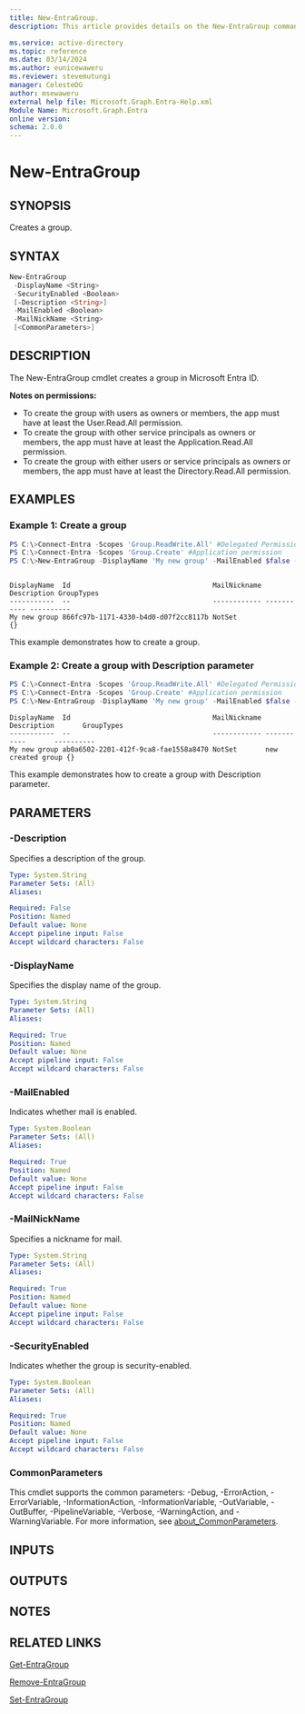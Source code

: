 ```yaml
---
title: New-EntraGroup.
description: This article provides details on the New-EntraGroup command.

ms.service: active-directory
ms.topic: reference
ms.date: 03/14/2024
ms.author: eunicewaweru
ms.reviewer: stevemutungi
manager: CelesteDG
author: msewaweru
external help file: Microsoft.Graph.Entra-Help.xml
Module Name: Microsoft.Graph.Entra
online version:
schema: 2.0.0
---
```


# New-EntraGroup

## SYNOPSIS

Creates a group.

## SYNTAX

```powershell
New-EntraGroup 
 -DisplayName <String> 
 -SecurityEnabled <Boolean> 
 [-Description <String>] 
 -MailEnabled <Boolean>
 -MailNickName <String> 
 [<CommonParameters>]
```

## DESCRIPTION

The New-EntraGroup cmdlet creates a group in Microsoft Entra ID.

**Notes on permissions:**

- To create the group with users as owners or members, the app must have at least the User.Read.All permission.
- To create the group with other service principals as owners or members, the app must have at least the Application.Read.All permission.
- To create the group with either users or service principals as owners or members, the app must have at least the Directory.Read.All permission.

## EXAMPLES

### Example 1: Create a group

```powershell
PS C:\>Connect-Entra -Scopes 'Group.ReadWrite.All' #Delegated Permission
PS C:\>Connect-Entra -Scopes 'Group.Create' #Application permission
PS C:\>New-EntraGroup -DisplayName 'My new group' -MailEnabled $false -SecurityEnabled $true -MailNickName 'NotSet'
```

```output

DisplayName  Id                                   MailNickname Description GroupTypes
-----------  --                                   ------------ ----------- ----------
My new group 866fc97b-1171-4330-b4d0-d07f2cc8117b NotSet                   {}
```

This example demonstrates how to create a group.

### Example 2: Create a group with Description parameter

```powershell
PS C:\>Connect-Entra -Scopes 'Group.ReadWrite.All' #Delegated Permission
PS C:\>Connect-Entra -Scopes 'Group.Create' #Application permission
PS C:\>New-EntraGroup -DisplayName 'My new group' -MailEnabled $false -SecurityEnabled $true -MailNickName 'NotSet' -Description 'New created group'

```

```output
DisplayName  Id                                   MailNickname Description       GroupTypes
-----------  --                                   ------------ -----------       ----------
My new group ab0a6502-2201-412f-9ca8-fae1558a8470 NotSet       new created group {}
```

This example demonstrates how to create a group with Description parameter.

## PARAMETERS

### -Description

Specifies a description of the group.

```yaml
Type: System.String
Parameter Sets: (All)
Aliases:

Required: False
Position: Named
Default value: None
Accept pipeline input: False
Accept wildcard characters: False
```

### -DisplayName

Specifies the display name of the group.

```yaml
Type: System.String
Parameter Sets: (All)
Aliases:

Required: True
Position: Named
Default value: None
Accept pipeline input: False
Accept wildcard characters: False
```

### -MailEnabled

Indicates whether mail is enabled.

```yaml
Type: System.Boolean
Parameter Sets: (All)
Aliases:

Required: True
Position: Named
Default value: None
Accept pipeline input: False
Accept wildcard characters: False
```

### -MailNickName

Specifies a nickname for mail.

```yaml
Type: System.String
Parameter Sets: (All)
Aliases:

Required: True
Position: Named
Default value: None
Accept pipeline input: False
Accept wildcard characters: False
```

### -SecurityEnabled

Indicates whether the group is security-enabled.

```yaml
Type: System.Boolean
Parameter Sets: (All)
Aliases:

Required: True
Position: Named
Default value: None
Accept pipeline input: False
Accept wildcard characters: False
```

### CommonParameters

This cmdlet supports the common parameters: -Debug, -ErrorAction, -ErrorVariable, -InformationAction, -InformationVariable, -OutVariable, -OutBuffer, -PipelineVariable, -Verbose, -WarningAction, and -WarningVariable. For more information, see [about_CommonParameters](https://go.microsoft.com/fwlink/?LinkID=113216).

## INPUTS

## OUTPUTS

## NOTES

## RELATED LINKS

[Get-EntraGroup](Get-EntraGroup.md)

[Remove-EntraGroup](Remove-EntraGroup.md)

[Set-EntraGroup](Set-EntraGroup.md)
